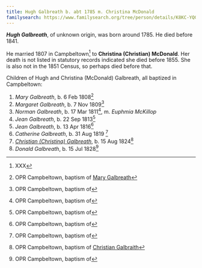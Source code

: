 ```yaml
---
title: Hugh Galbreath b. abt 1785 m. Christina McDonald
familysearch: https://www.familysearch.org/tree/person/details/K8KC-YQG
---
```

***Hugh Galbreath***, of unknown origin, was born around 1785.  He died before 1841.

He married 1807 in Campbeltown[^marriage] to **Christina (Christian) McDonald**.  Her death is not listed in statutory records indicated she died before 1855.
She is also not in the 1851 Census, so perhaps died before that.

Children of Hugh and Christina (McDonald) Galbreath, all baptized in Campbeltown:

1. *Mary Galbreath*, b. 6 Feb 1808[^mary-birth]
2. *Margaret Galbreath*, b. 7 Nov 1809[^margaret-birth]
3. *Norman Galbreath*, b. 17 Mar 1811[^norman-birth], m. *Euphmia McKillop*
4. *Jean Galbreath*, b. 22 Sep 1813[^jean1-birth]
5. *Jean Galbreath*, b. 13 Apr 1816[^jean2-birth]
6. *Catherine Galbreath*, b. 31 Aug 1819 [^catherine-birth]
7. *[Christian (Christina) Galbreath](galbraith-christina-1824-brodie.md)*, b. 15 Aug 1824[^christina-birth]
8. *Donald Galbreath*, b. 15 Jul 1828[^donald-birth]

[^marriage]: XXX

[^census1841]: XXX

[^mary-birth]: OPR Campbeltown, baptism of [Mary Galbreath](/sources/opr-campbeltown-births.md#1808-02-06-mary-galbreath)

[^margaret-birth]: OPR Campbeltown, baptism of 

[^norman-birth]: OPR Campbeltown, baptism of 

[^jean1-birth]: OPR Campbeltown, baptism of 

[^jean2-birth]: OPR Campbeltown, baptism of 

[^catherine-birth]: OPR Campbeltown, baptism of 

[^christina-birth]: OPR Campbeltown, baptism of [Christian Galbraith](/sources/opr-campbeltown-births.md#1824-08-15-christian-galbreath)

[^donald-birth]: OPR Campbeltown, baptism of 

